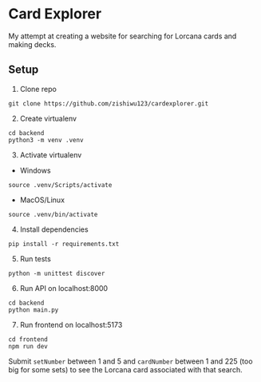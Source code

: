 # Card Explorer
My attempt at creating a website for searching for Lorcana cards and making decks.

## Setup
1. Clone repo
```
git clone https://github.com/zishiwu123/cardexplorer.git
```

2. Create virtualenv
```
cd backend
python3 -m venv .venv
```

3. Activate virtualenv
- Windows
```
source .venv/Scripts/activate
```

- MacOS/Linux
```
source .venv/bin/activate
```

4. Install dependencies
```
pip install -r requirements.txt
```

5. Run tests
```
python -m unittest discover
```

6. Run API on localhost:8000
```
cd backend
python main.py
```

7. Run frontend on localhost:5173
```
cd frontend
npm run dev
```
Submit `setNumber` between 1 and 5 and `cardNumber` between 1 and 225 (too big for some sets)
to see the Lorcana card associated with that search.